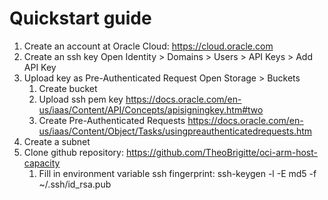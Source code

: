 # Quickstart guide

1. Create an account at Oracle Cloud: https://cloud.oracle.com
2. Create an ssh key
   Open Identity > Domains > Users > API Keys > Add API Key
3. Upload key as Pre-Authenticated Request
   Open Storage > Buckets
   1. Create bucket
   2. Upload ssh pem key
      https://docs.oracle.com/en-us/iaas/Content/API/Concepts/apisigningkey.htm#two
   3. Create Pre-Authenticated Requests
      https://docs.oracle.com/en-us/iaas/Content/Object/Tasks/usingpreauthenticatedrequests.htm
3. Create a subnet
4. Clone github repository: https://github.com/TheoBrigitte/oci-arm-host-capacity
   1. Fill in environment variable
      ssh fingerprint: ssh-keygen -l -E md5 -f ~/.ssh/id_rsa.pub
